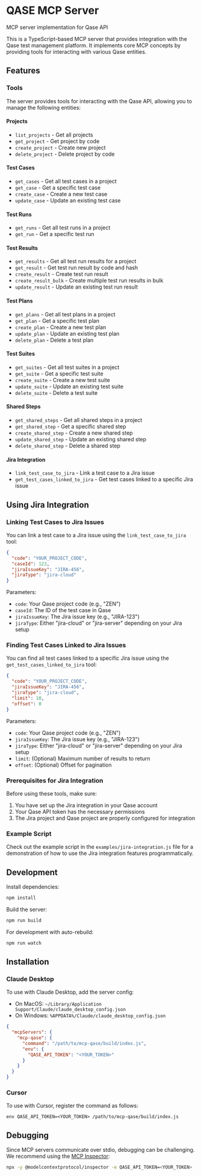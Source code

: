 # QASE MCP Server

MCP server implementation for Qase API

This is a TypeScript-based MCP server that provides integration with the Qase test management platform. It implements core MCP concepts by providing tools for interacting with various Qase entities.

## Features

### Tools
The server provides tools for interacting with the Qase API, allowing you to manage the following entities:

#### Projects
- `list_projects` - Get all projects
- `get_project` - Get project by code
- `create_project` - Create new project
- `delete_project` - Delete project by code

#### Test Cases
- `get_cases` - Get all test cases in a project
- `get_case` - Get a specific test case
- `create_case` - Create a new test case
- `update_case` - Update an existing test case

#### Test Runs
- `get_runs` - Get all test runs in a project
- `get_run` - Get a specific test run

#### Test Results
- `get_results` - Get all test run results for a project
- `get_result` - Get test run result by code and hash
- `create_result` - Create test run result
- `create_result_bulk` - Create multiple test run results in bulk
- `update_result` - Update an existing test run result

#### Test Plans
- `get_plans` - Get all test plans in a project
- `get_plan` - Get a specific test plan
- `create_plan` - Create a new test plan
- `update_plan` - Update an existing test plan
- `delete_plan` - Delete a test plan

#### Test Suites
- `get_suites` - Get all test suites in a project
- `get_suite` - Get a specific test suite
- `create_suite` - Create a new test suite
- `update_suite` - Update an existing test suite
- `delete_suite` - Delete a test suite

#### Shared Steps
- `get_shared_steps` - Get all shared steps in a project
- `get_shared_step` - Get a specific shared step
- `create_shared_step` - Create a new shared step
- `update_shared_step` - Update an existing shared step
- `delete_shared_step` - Delete a shared step

#### Jira Integration
- `link_test_case_to_jira` - Link a test case to a Jira issue
- `get_test_cases_linked_to_jira` - Get test cases linked to a specific Jira issue

## Using Jira Integration

### Linking Test Cases to Jira Issues

You can link a test case to a Jira issue using the `link_test_case_to_jira` tool:

```json
{
  "code": "YOUR_PROJECT_CODE",
  "caseId": 123,
  "jiraIssueKey": "JIRA-456",
  "jiraType": "jira-cloud"
}
```

Parameters:
- `code`: Your Qase project code (e.g., "ZEN")
- `caseId`: The ID of the test case in Qase
- `jiraIssueKey`: The Jira issue key (e.g., "JIRA-123")
- `jiraType`: Either "jira-cloud" or "jira-server" depending on your Jira setup

### Finding Test Cases Linked to Jira Issues

You can find all test cases linked to a specific Jira issue using the `get_test_cases_linked_to_jira` tool:

```json
{
  "code": "YOUR_PROJECT_CODE",
  "jiraIssueKey": "JIRA-456",
  "jiraType": "jira-cloud",
  "limit": 10,
  "offset": 0
}
```

Parameters:
- `code`: Your Qase project code (e.g., "ZEN")
- `jiraIssueKey`: The Jira issue key (e.g., "JIRA-123")
- `jiraType`: Either "jira-cloud" or "jira-server" depending on your Jira setup
- `limit`: (Optional) Maximum number of results to return
- `offset`: (Optional) Offset for pagination

### Prerequisites for Jira Integration

Before using these tools, make sure:

1. You have set up the Jira integration in your Qase account
2. Your Qase API token has the necessary permissions
3. The Jira project and Qase project are properly configured for integration

### Example Script

Check out the example script in the `examples/jira-integration.js` file for a demonstration of how to use the Jira integration features programmatically.

## Development

Install dependencies:
```bash
npm install
```

Build the server:
```bash
npm run build
```

For development with auto-rebuild:
```bash
npm run watch
```

## Installation

### Claude Desktop

To use with Claude Desktop, add the server config:

- On MacOS: `~/Library/Application Support/Claude/claude_desktop_config.json`
- On Windows: `%APPDATA%/Claude/claude_desktop_config.json`

```json
{
  "mcpServers": {
    "mcp-qase": {
      "command": "/path/to/mcp-qase/build/index.js",
      "env": {
        "QASE_API_TOKEN": "<YOUR_TOKEN>"
      }
    }
  }
}
```

### Cursor

To use with Cursor, register the command as follows:

```
env QASE_API_TOKEN=<YOUR_TOKEN> /path/to/mcp-qase/build/index.js
```

## Debugging

Since MCP servers communicate over stdio, debugging can be challenging. We recommend using the [MCP Inspector](https://github.com/modelcontextprotocol/inspector):

```bash
npx -y @modelcontextprotocol/inspector -e QASE_API_TOKEN=<YOUR_TOKEN> ./build/index.js
```